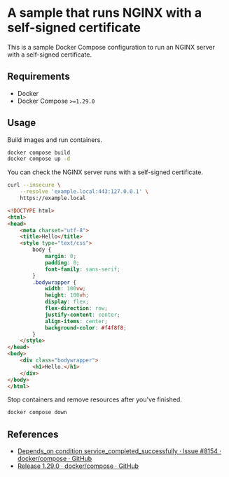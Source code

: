 # A sample that runs NGINX with a self-signed certificate

This is a sample Docker Compose configuration to run an NGINX server with a self-signed certificate.

## Requirements

- Docker
- Docker Compose `>=1.29.0`

## Usage

Build images and run containers.

```zsh
docker compose build
docker compose up -d
```

You can check the NGINX server runs with a self-signed certificate.

```zsh
curl --insecure \
    --resolve 'example.local:443:127.0.0.1' \
    https://example.local
```

```html
<!DOCTYPE html>
<html>
<head>
    <meta charset="utf-8">
    <title>Hello</title>
    <style type="text/css">
        body {
            margin: 0;
            padding: 0;
            font-family: sans-serif;
        }
        .bodywrapper {
            width: 100vw;
            height: 100vh;
            display: flex;
            flex-direction: row;
            justify-content: center;
            align-items: center;
            background-color: #f4f8f8;
        }
    </style>
</head>
<body>
    <div class="bodywrapper">
        <h1>Hello.</h1>
    </div>
</body>
</html>
```

Stop containers and remove resources after you've finished.

```zsh
docker compose down
```

## References

- [Depends_on condition service_completed_successfully · Issue #8154 · docker/compose · GitHub](https://github.com/docker/compose/issues/8154)
- [Release 1.29.0 · docker/compose · GitHub](https://github.com/docker/compose/releases/tag/1.29.0)

